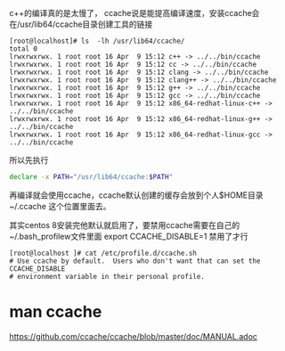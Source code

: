c++的编译真的是太慢了，
ccache说是能提高编译速度，安装ccache会在/usr/lib64/ccache目录创建工具的链接
```text
[root@localhost]# ls  -lh /usr/lib64/ccache/
total 0
lrwxrwxrwx. 1 root root 16 Apr  9 15:12 c++ -> ../../bin/ccache
lrwxrwxrwx. 1 root root 16 Apr  9 15:12 cc -> ../../bin/ccache
lrwxrwxrwx. 1 root root 16 Apr  9 15:12 clang -> ../../bin/ccache
lrwxrwxrwx. 1 root root 16 Apr  9 15:12 clang++ -> ../../bin/ccache
lrwxrwxrwx. 1 root root 16 Apr  9 15:12 g++ -> ../../bin/ccache
lrwxrwxrwx. 1 root root 16 Apr  9 15:12 gcc -> ../../bin/ccache
lrwxrwxrwx. 1 root root 16 Apr  9 15:12 x86_64-redhat-linux-c++ -> ../../bin/ccache
lrwxrwxrwx. 1 root root 16 Apr  9 15:12 x86_64-redhat-linux-g++ -> ../../bin/ccache
lrwxrwxrwx. 1 root root 16 Apr  9 15:12 x86_64-redhat-linux-gcc -> ../../bin/ccache
```

所以先执行
```bash
declare -x PATH="/usr/lib64/ccache:$PATH"
```
再编译就会使用ccache，ccache默认创建的缓存会放到个人$HOME目录 ~/.ccache 这个位置里面去。

其实centos 8安装完他默认就启用了，要禁用ccache需要在自己的~/.bash_profilew文件里面 export CCACHE_DISABLE=1 禁用了才行
```text
[root@localhost ]# cat /etc/profile.d/ccache.sh 
# Use ccache by default.  Users who don't want that can set the CCACHE_DISABLE
# environment variable in their personal profile.
```

# man ccache
https://github.com/ccache/ccache/blob/master/doc/MANUAL.adoc
